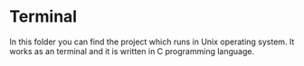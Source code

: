 # Terminal
In this folder you can find the project which runs in Unix operating system.
It works as an terminal and it is written in C programming language.
